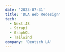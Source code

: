 ```yaml
---
date: '2023-07-31'
title: 'DLA Web Redesign'
tech:
  - Next.JS
  - Strapi
  - GraphQL
  - Tailwind
company: 'Deutsch LA'
---
```

